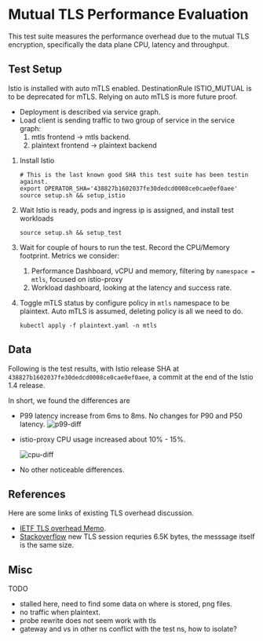 # Mutual TLS Performance Evaluation

This test suite measures the performance overhead due to the mutual TLS encryption, specifically
the data plane CPU, latency and throughput.

## Test Setup

Istio is installed with auto mTLS enabled. DestinationRule ISTIO_MUTUAL is to be deprecated for mTLS.
Relying on auto mTLS is more future proof.

- Deployment is described via service graph.
- Load client is sending traffic to two group of service in the service graph:
  1. mtls frontend -> mtls backend.
  1. plaintext frontend -> plaintext backend

1. Install Istio

    ```shell
    # This is the last known good SHA this test suite has been testin against.
    export OPERATOR_SHA='438827b1602037fe30dedcd0008ce0cae0ef0aee'
    source setup.sh && setup_istio
    ```

1. Wait Istio is ready, pods and ingress ip is assigned, and install test workloads

    ```shell
    source setup.sh && setup_test
    ```

1. Wait for couple of hours to run the test. Record the CPU/Memory footprint. Metrics we consider:

    1. Performance Dashboard, vCPU and memory, filtering by `namespace = mtls`, focused on istio-proxy
    1. Workload dashboard, looking at the latency and success rate.

1. Toggle mTLS status by configure policy in `mtls` namespace to be plaintext. Auto mTLS is assumed,
deleting policy is all we need to do.

    ```shell
    kubectl apply -f plaintext.yaml -n mtls
    ```

## Data

Following is the test results, with Istio release SHA at `438827b1602037fe30dedcd0008ce0cae0ef0aee`,
a commit at the end of the Istio 1.4 release.

In short, we found the differences are

- P99 latency increase from 6ms to 8ms. No changes for P90 and P50 latency.
  ![p99-diff](https://storage.googleapis.com/istio-build/perf/mtls/data/p99.png)

- istio-proxy CPU usage increased about 10% - 15%.

  ![cpu-diff](https://storage.googleapis.com/istio-build/perf/mtls/data/cpu.png)

- No other noticeable differences.

## References

Here are some links of existing TLS overhead discussion.

- [IETF TLS overhead Memo](https://tools.ietf.org/id/draft-mattsson-uta-tls-overhead-01.html#rfc.section.3.3).
- [Stackoverflow](https://stackoverflow.com/questions/1615882/how-much-network-overhead-does-tls-add-compared-to-a-non-encrypted-connection)
new TLS session requries 6.5K bytes, the messsage itself is the same size.

## Misc

TODO

- stalled here, need to find some data on where is stored, png files.
- no traffic when plaintext.
- probe rewrite does not seem work with tls
- gateway and vs in other ns conflict with the test ns, how to isolate?
